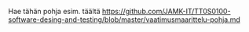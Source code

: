 Hae tähän pohja esim. täältä https://github.com/JAMK-IT/TT0S0100-software-desing-and-testing/blob/master/vaatimusmaarittelu-pohja.md